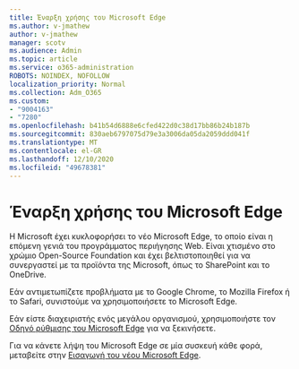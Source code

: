 ```yaml
---
title: Έναρξη χρήσης του Microsoft Edge
ms.author: v-jmathew
author: v-jmathew
manager: scotv
ms.audience: Admin
ms.topic: article
ms.service: o365-administration
ROBOTS: NOINDEX, NOFOLLOW
localization_priority: Normal
ms.collection: Adm_O365
ms.custom:
- "9004163"
- "7280"
ms.openlocfilehash: b41b54d6888e6cfed422d0c38d17bb86b24b187b
ms.sourcegitcommit: 830aeb6797075d79e3a3006da05da2059ddd041f
ms.translationtype: MT
ms.contentlocale: el-GR
ms.lasthandoff: 12/10/2020
ms.locfileid: "49678381"
---
```

# <a name="start-using-microsoft-edge"></a>Έναρξη χρήσης του Microsoft Edge

Η Microsoft έχει κυκλοφορήσει το νέο Microsoft Edge, το οποίο είναι η επόμενη γενιά του προγράμματος περιήγησης Web. Είναι χτισμένο στο χρώμιο Open-Source Foundation και έχει βελτιστοποιηθεί για να συνεργαστεί με τα προϊόντα της Microsoft, όπως το SharePoint και το OneDrive.

Εάν αντιμετωπίζετε προβλήματα με το Google Chrome, το Mozilla Firefox ή το Safari, συνιστούμε να χρησιμοποιήσετε το Microsoft Edge.

Εάν είστε διαχειριστής ενός μεγάλου οργανισμού, χρησιμοποιήστε τον [Οδηγό ρύθμισης του Microsoft Edge](https://go.microsoft.com/fwlink/?linkid=2142423) για να ξεκινήσετε.

Για να κάνετε λήψη του Microsoft Edge σε μία συσκευή κάθε φορά, μεταβείτε στην [Εισαγωγή του νέου Microsoft Edge](https://go.microsoft.com/fwlink/?linkid=2141049).
